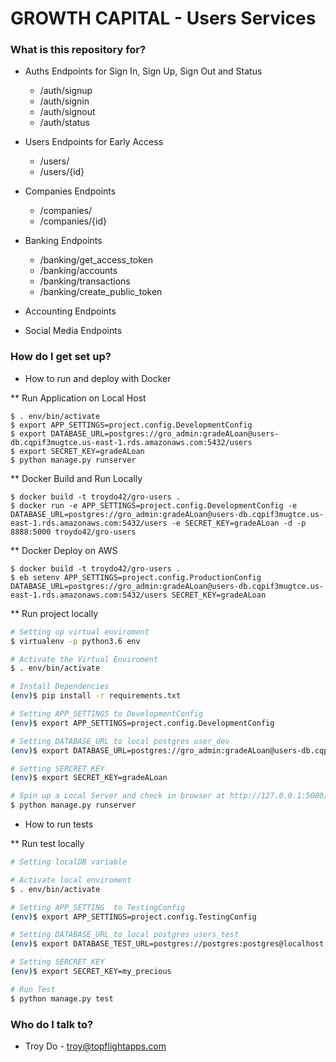 # GROWTH CAPITAL - Users Services #

### What is this repository for? ###
* Auths Endpoints for Sign In, Sign Up, Sign Out and Status
    - /auth/signup
    - /auth/signin
    - /auth/signout
    - /auth/status

* Users Endpoints for Early Access
    - /users/
    - /users/{id}

* Companies Endpoints
    - /companies/
    - /companies/{id}
    
* Banking Endpoints
    - /banking/get_access_token
    - /banking/accounts
    - /banking/transactions
    - /banking/create_public_token

* Accounting Endpoints


* Social Media Endpoints


### How do I get set up? ###

* How to run and deploy with Docker

** Run Application on Local Host

```
$ . env/bin/activate
$ export APP_SETTINGS=project.config.DevelopmentConfig
$ export DATABASE_URL=postgres://gro_admin:gradeALoan@users-db.cqpif3mugtce.us-east-1.rds.amazonaws.com:5432/users
$ export SECRET_KEY=gradeALoan
$ python manage.py runserver

```

** Docker Build and Run Locally
```
$ docker build -t troydo42/gro-users .
$ docker run -e APP_SETTINGS=project.config.DevelopmentConfig -e DATABASE_URL=postgres://gro_admin:gradeALoan@users-db.cqpif3mugtce.us-east-1.rds.amazonaws.com:5432/users -e SECRET_KEY=gradeALoan -d -p 8888:5000 troydo42/gro-users

```

** Docker Deploy on AWS

```
$ docker build -t troydo42/gro-users .
$ eb setenv APP_SETTINGS=project.config.ProductionConfig DATABASE_URL=postgres://gro_admin:gradeALoan@users-db.cqpif3mugtce.us-east-1.rds.amazonaws.com:5432/users SECRET_KEY=gradeALoan

```
** Run project locally

```bash
# Setting up virtual enviroment
$ virtualenv -p python3.6 env

# Activate the Virtual Enviroment
$ . env/bin/activate

# Install Dependencies
(env)$ pip install -r requirements.txt

# Setting APP_SETTINGS to DevelopmentConfig
(env)$ export APP_SETTINGS=project.config.DevelopmentConfig

# Setting DATABASE_URL to local postgres user_dev
(env)$ export DATABASE_URL=postgres://gro_admin:gradeALoan@users-db.cqpif3mugtce.us-east-1.rds.amazonaws.com:5432/users

# Setting SERCRET_KEY 
(env)$ export SECRET_KEY=gradeALoan

# Spin up a Local Server and check in browser at http://127.0.0.1:5000/ 
$ python manage.py runserver

```

* How to run tests

** Run test locally
```bash
# Setting localDB variable

# Activate local enviroment
$ . env/bin/activate

# Setting APP_SETTING  to TestingConfig
(env)$ export APP_SETTINGS=project.config.TestingConfig

# Setting DATABASE_URL to local postgres users_test
(env)$ export DATABASE_TEST_URL=postgres://postgres:postgres@localhost:5432/users_test

# Setting SERCRET_KEY 
(env)$ export SECRET_KEY=my_precious

# Run Test
$ python manage.py test
```



### Who do I talk to? ###
* Troy Do - troy@topflightapps.com
